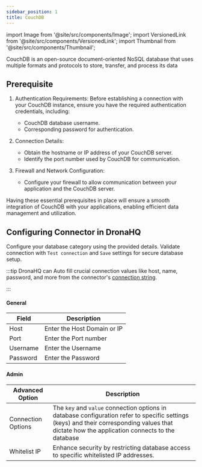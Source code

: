 ```yaml
---
sidebar_position: 1
title: CouchDB
---
```


import Image from '@site/src/components/Image';
import VersionedLink from '@site/src/components/VersionedLink';
import Thumbnail from '@site/src/components/Thumbnail';


CouchDB is an open-source document-oriented NoSQL database that uses multiple formats and protocols to store, transfer, and process its data

## Prerequisite

1. Authentication Requirements: Before establishing a connection with your CouchDB instance, ensure you have the required authentication credentials, including:
   - CouchDB database username.
   - Corresponding password for authentication.

2. Connection Details:
   - Obtain the hostname or IP address of your CouchDB server.
   - Identify the port number used by CouchDB for communication.

3. Firewall and Network Configuration:
   - Configure your firewall to allow communication between your application and the CouchDB server.

Having these essential prerequisites in place will ensure a smooth integration of CouchDB with your applications, enabling efficient data management and utilization.

## Configuring Connector in DronaHQ

Configure your database category using the provided details. Validate connection with `Test connection` and `Save` settings for secure database setup.

:::tip
DronaHQ can Auto fill crucial connection values like host, name, password, and more from the connector's [connection string](https://docs.couchbase.com/java-sdk/current/howtos/managing-connections.html#connection-strings).

:::

#### General 

| Field                | Description                             |
|----------------------|-----------------------------------------|
| Host                 | Enter the Host Domain or IP             |
| Port                 | Enter the Port number                   |
| Username             | Enter the Username                      |
| Password             | Enter the Password                      |


<figure>
  <Thumbnail src="/img/reference/connectors/couchdb/details.png" alt="DynamoDB with Sample details." />
</figure>

#### Admin

| Advanced Option   | Description    |
|--------------------|---------------------|
| Connection Options | The `key` and `value` connection options in database configuration refer to specific settings (keys) and their corresponding values that dictate how the application connects to the database |
| <VersionedLink to = "../../datasource-concepts/whitelisting-dronahq-ip"> Whitelist IP                 </VersionedLink>            | Enhance security by restricting database access to specific whitelisted IP addresses.     |


